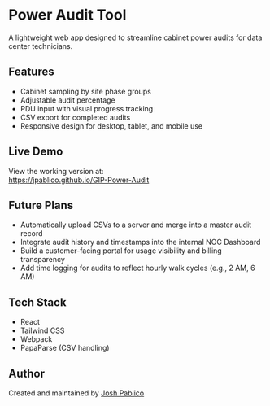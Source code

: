 # Power Audit Tool

A lightweight web app designed to streamline cabinet power audits for data center technicians.

## Features

- Cabinet sampling by site phase groups
- Adjustable audit percentage
- PDU input with visual progress tracking
- CSV export for completed audits
- Responsive design for desktop, tablet, and mobile use

## Live Demo

View the working version at:  
https://jpablico.github.io/GIP-Power-Audit

## Future Plans

- Automatically upload CSVs to a server and merge into a master audit record
- Integrate audit history and timestamps into the internal NOC Dashboard
- Build a customer-facing portal for usage visibility and billing transparency
- Add time logging for audits to reflect hourly walk cycles (e.g., 2 AM, 6 AM)

## Tech Stack

- React
- Tailwind CSS
- Webpack
- PapaParse (CSV handling)

## Author

Created and maintained by [Josh Pablico](https://github.com/jpablico)
